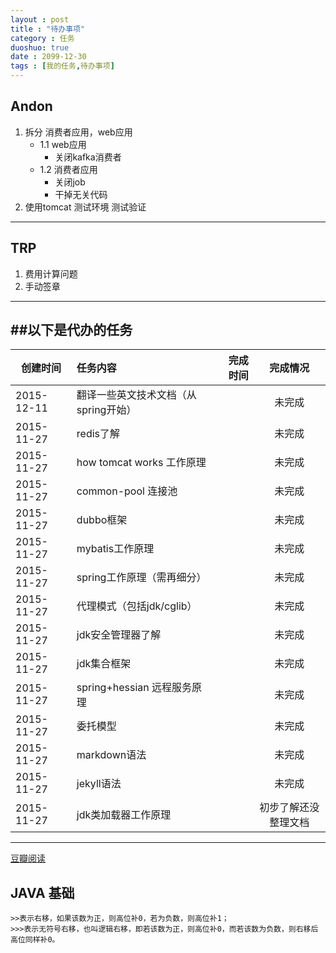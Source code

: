 ```yaml
---
layout : post
title : "待办事项"
category : 任务
duoshuo: true
date : 2099-12-30
tags : [我的任务,待办事项]
---
```


## Andon
1. 拆分 消费者应用，web应用
    - 1.1 web应用
        - 关闭kafka消费者
    - 1.2 消费者应用
        - 关闭job
        - 干掉无关代码
2. 使用tomcat 测试环境 测试验证

------------------------------------------------------------------------

## TRP
1. 费用计算问题
2. 手动签章














------------------------------------------------------------------------

##以下是代办的任务
---

|创建时间|任务内容|完成时间|完成情况
|---|:---|---:|:---:|
|2015-12-11|翻译一些英文技术文档（从spring开始）||未完成
|2015-11-27|redis了解||未完成
|2015-11-27|how tomcat works 工作原理||未完成
|2015-11-27|common-pool 连接池||未完成
|2015-11-27|dubbo框架||未完成
|2015-11-27|mybatis工作原理||未完成
|2015-11-27|spring工作原理（需再细分）||未完成
|2015-11-27|代理模式（包括jdk/cglib）||未完成
|2015-11-27|jdk安全管理器了解||未完成
|2015-11-27|jdk集合框架||未完成
|2015-11-27|spring+hessian 远程服务原理||未完成
|2015-11-27|委托模型||未完成
|2015-11-27|markdown语法||未完成
|2015-11-27|jekyll语法||未完成
|2015-11-27|jdk类加载器工作原理||初步了解还没整理文档



---

[豆瓣阅读](http://read.douban.com/)



## JAVA 基础
```
>>表示右移，如果该数为正，则高位补0，若为负数，则高位补1；
>>>表示无符号右移，也叫逻辑右移，即若该数为正，则高位补0，而若该数为负数，则右移后高位同样补0。
```